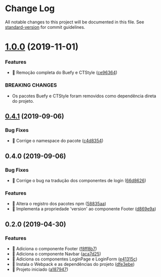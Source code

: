# Change Log

All notable changes to this project will be documented in this file. See [standard-version](https://github.com/conventional-changelog/standard-version) for commit guidelines.

# [1.0.0](https://github.com/ctvoicer/vue-components/compare/v0.4.1...v1.0.0) (2019-11-01)


### Features

* 🎸 Remoção completa do Buefy e CTStyle ([ce96364](https://github.com/ctvoicer/vue-components/commit/ce96364))


### BREAKING CHANGES

* Os pacotes Buefy e CTStyle foram removidos como dependência direta do projeto.



## [0.4.1](https://github.com/ctvoicer/vue-components/compare/v0.4.0...v0.4.1) (2019-09-06)


### Bug Fixes

* 🐛 Corrige o namespace do pacote ([c4d8354](https://github.com/ctvoicer/vue-components/commit/c4d8354))



## 0.4.0 (2019-09-06)


### Bug Fixes

* 🐛 Corrige o bug na tradução dos componentes de login ([66d8626](https://github.com/ctvoicer/vue-components/commit/66d8626))


### Features

* 🎸 Altera o registro dos pacotes npm ([58835aa](https://github.com/ctvoicer/vue-components/commit/58835aa))
* 🎸 Implementa a propriedade 'version' ao componente Footer ([d869e9a](https://github.com/ctvoicer/vue-components/commit/d869e9a))



## 0.2.0 (2019-04-30)


### Features

* 🎸 Adiciona o componente Footer ([f8ff8b7](https://github.com/ctvoicer/vue-components/commit/f8ff8b7))
* 🎸 Adiciona o componente Navbar ([aca7d25](https://github.com/ctvoicer/vue-components/commit/aca7d25))
* 🎸 Adiciona os componentes LoginPage e LoginForm ([e41315c](https://github.com/ctvoicer/vue-components/commit/e41315c))
* 🎸 Instala o Webpack e as dependências do projeto ([dfe3ebe](https://github.com/ctvoicer/vue-components/commit/dfe3ebe))
* 🎸 Projeto iniciado ([a187947](https://github.com/ctvoicer/vue-components/commit/a187947))
